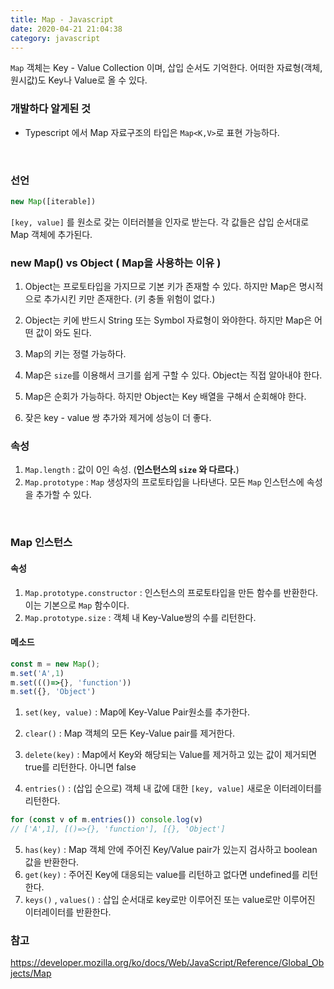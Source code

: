```yaml
---
title: Map - Javascript
date: 2020-04-21 21:04:38
category: javascript
---
```

`Map` 객체는 Key - Value Collection 이며, 삽입 순서도 기억한다. 어떠한 자료형(객체, 원시값)도 Key나 Value로 올 수 있다.

### 개발하다 알게된 것
- Typescript 에서 Map 자료구조의 타입은 `Map<K,V>`로 표현 가능하다.

<br/>

### 선언

```javascript
new Map([iterable])
```

`[key, value]` 를 원소로 갖는 이터러블을 인자로 받는다. 각 값들은 삽입 순서대로 Map 객체에 추가된다.

### new Map() vs Object ( Map을 사용하는 이유 )

1. Object는 프로토타입을 가지므로 기본 키가 존재할 수 있다. 하지만 Map은 명시적으로 추가시킨 키만 존재한다. (키 충돌 위험이 없다.)

2. Object는 키에 반드시 String 또는 Symbol 자료형이 와야한다. 하지만 Map은 어떤 값이 와도 된다.
3. Map의 키는 정렬 가능하다. 
4. Map은 `size`를 이용해서 크기를 쉽게 구할 수 있다. Object는 직접 알아내야 한다.
5. Map은 순회가 가능하다. 하지만 Object는 Key 배열을 구해서 순회해야 한다.
6. 잦은 key - value 쌍 추가와 제거에 성능이 더 좋다.

### 속성

1. `Map.length` :  값이 0인 속성. (**인스턴스의 `size` 와 다르다.**)
2. `Map.prototype`  : `Map` 생성자의 프로토타입을 나타낸다. 모든 `Map`  인스턴스에 속성을 추가할 수 있다. 

<br/>

### Map 인스턴스

#### 속성

1. `Map.prototype.constructor`  : 인스턴스의 프로토타입을 만든 함수를 반환한다. 이는 기본으로 `Map` 함수이다.
2. `Map.prototype.size` : 객체 내 Key-Value쌍의 수를 리턴한다.

#### 메소드

```javascript
const m = new Map();
m.set('A',1)
m.set((()=>{}, 'function'))
m.set({}, 'Object')
```

1. `set(key, value)` : Map에 Key-Value Pair원소를 추가한다.

2. `clear()` : Map 객체의 모든 Key-Value pair를 제거한다.
3. `delete(key)` : Map에서 Key와 해당되는 Value를 제거하고 있는 값이 제거되면 true를 리턴한다. 아니면 false

4. `entries()` : (삽입 순으로) 객체 내 값에 대한 `[key, value]` 새로운 이터레이터를 리턴한다.

```javascript
for (const v of m.entries()) console.log(v)
// ['A',1], [()=>{}, 'function'], [{}, 'Object']
```

5. `has(key)` : Map 객체 안에 주어진 Key/Value pair가 있는지 검사하고 boolean 값을 반환한다.
6. `get(key)` : 주어진 Key에 대응되는 value를 리턴하고 없다면 undefined를 리턴한다.
7. `keys()` , `values()` : 삽입 순서대로 key로만 이루어진 또는 value로만 이루어진 이터레이터를 반환한다.

### 참고

https://developer.mozilla.org/ko/docs/Web/JavaScript/Reference/Global_Objects/Map
